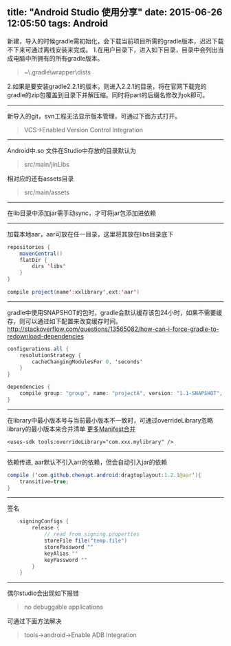 title: "Android Studio 使用分享"
date: 2015-06-26 12:05:50
tags: Android
---
新建，导入的时候gradle需初始化，会下载当前项目所需的gradle版本，迟迟下载不下来可通过离线安装来完成。
1.在用户目录下，进入如下目录，目录中会列出当成电脑中所拥有的所有gradle版本。
> ~\\.gradle\wrapper\dists

2.如果是要安装gradle2.2.1的版本，则进入2.2.1的目录，将在官网下载完的gradle的zip包覆盖到目录下并解压缩。同时将part的后缀名修改为ok即可。

<!-- more -->

---

新导入的git，svn工程无法显示版本管理，可通过下面方式打开。
> VCS->Enabled Version Control Integration

---

Android中.so 文件在Studio中存放的目录默认为
> src/main/jinLibs

相对应的还有assets目录
> src/main/assets

---
在lib目录中添加jar需手动sync，才可将jar包添加进依赖

---
加载本地aar，aar可放在任一目录，这里将其放在libs目录底下
``` java
repositories {
	mavenCentral()
	flatDir {
		dirs 'libs'
	}
}
    
compile project(name':xxlibrary',ext:'aar')
```

---
gradle中使用SNAPSHOT的包时，gradle会默认缓存该包24小时，如果不需要缓存，则可以通过如下配置来改变缓存时间。http://stackoverflow.com/questions/13565082/how-can-i-force-gradle-to-redownload-dependencies
``` java
configurations.all {
    resolutionStrategy {
        cacheChangingModulesFor 0, 'seconds'
    }
}

dependencies {
    compile group: "group", name: "projectA", version: "1.1-SNAPSHOT", changing: true
}
```

---
在library中最小版本号与当前最小版本不一致时，可通过overrideLibrary忽略library的最小版本来合并清单
[更多Manifest合并](http://tools.android.com/tech-docs/new-build-system/user-guide/manifest-merger#TOC-tools:overrideLibrary-marker)
```
<uses-sdk tools:overrideLibrary="com.xxx.mylibrary" />
```

---
依赖传递, aar默认不引入arr的依赖，但会自动引入jar的依赖
``` java
compile ('com.github.chenupt.android:dragtoplayout:1.2.1@aar'){
    transitive=true;
}
```

---
签名
``` java
    signingConfigs {
        release {
            // read from signing.properties
			storeFile file("temp.file")
            storePassword ""
            keyAlias ""
            keyPassword ""
        }
    }
```

---

偶尔studio会出现如下报错
> no debuggable applications

可通过下面方法解决
> tools->android->Enable ADB Integration


